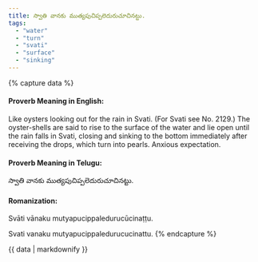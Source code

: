 ```yaml
---
title: స్వాతి వానకు ముత్యపుచిప్పలెదురుచూచినట్టు.
tags:
  - "water"
  - "turn"
  - "svati"
  - "surface"
  - "sinking"
---
```


{% capture data %}
#### Proverb Meaning in English:
Like oysters looking out for the rain in Svati.
(For Svati see No. 2129.)
The oyster-shells are said to rise to the surface of the water and lie open until the rain falls in Svati, closing and sinking to the bottom immediately after receiving the drops, which turn into pearls.
Anxious expectation.

#### Proverb Meaning in Telugu:
స్వాతి వానకు ముత్యపుచిప్పలెదురుచూచినట్టు.

#### Romanization:
Svāti vānaku mutyapucippaledurucūcinaṭṭu.

Svati vanaku mutyapucippaledurucucinattu.
{% endcapture %}

{{ data | markdownify }}

